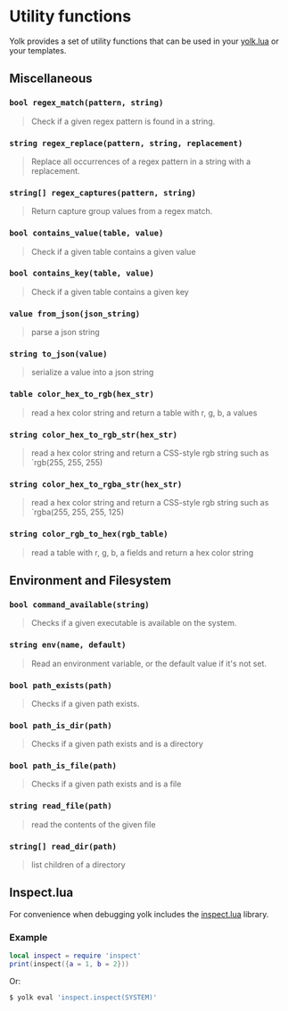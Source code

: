 # Utility functions

Yolk provides a set of utility functions that can be used in your [yolk.lua](./yolk_lua.md) or your templates.

## Miscellaneous

### `bool regex_match(pattern, string)`

> Check if a given regex pattern is found in a string.

### `string regex_replace(pattern, string, replacement)`

> Replace all occurrences of a regex pattern in a string with a replacement.

### `string[] regex_captures(pattern, string)`

> Return capture group values from a regex match.

### `bool contains_value(table, value)`

> Check if a given table contains a given value

### `bool contains_key(table, value)`

> Check if a given table contains a given key

### `value from_json(json_string)`

> parse a json string

### `string to_json(value)`

> serialize a value into a json string

### `table color_hex_to_rgb(hex_str)`

> read a hex color string and return a table with r, g, b, a values

### `string color_hex_to_rgb_str(hex_str)`

> read a hex color string and return a CSS-style rgb string such as `rgb(255, 255, 255)

### `string color_hex_to_rgba_str(hex_str)`

> read a hex color string and return a CSS-style rgb string such as `rgba(255, 255, 255, 125)

### `string color_rgb_to_hex(rgb_table)`

> read a table with r, g, b, a fields and return a hex color string

## Environment and Filesystem

### `bool command_available(string)`

> Checks if a given executable is available on the system.

### `string env(name, default)`

> Read an environment variable, or the default value if it's not set.

### `bool path_exists(path)`

> Checks if a given path exists.

### `bool path_is_dir(path)`

> Checks if a given path exists and is a directory

### `bool path_is_file(path)`

> Checks if a given path exists and is a file

### `string read_file(path)`

> read the contents of the given file

### `string[] read_dir(path)`

> list children of a directory

## Inspect.lua

For convenience when debugging yolk includes the [inspect.lua](https://github.com/kikito/inspect.lua) library.

### Example

```lua
local inspect = require 'inspect'
print(inspect({a = 1, b = 2}))
```

Or:

```bash
$ yolk eval 'inspect.inspect(SYSTEM)'
```
